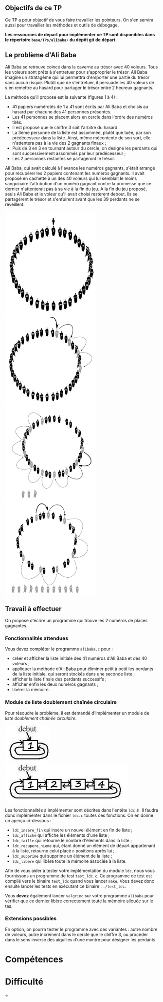 ## Objectifs de ce TP

Ce TP a pour objectif de vous faire travailler les pointeurs.
On s'en servira aussi pour travailler les méthodes et outils de débogage.

**Les ressources de départ pour implémenter ce TP sont disponibles
dans le répertoire `base/TPs/alibaba/` du dépôt git de départ.**

## Le problème d'Ali Baba

Ali Baba se retrouve coincé dans la caverne au trésor avec 40 voleurs.
Tous les voleurs sont prêts à s'entretuer pour s'approprier le trésor.
Ali Baba imagine un stratagème qui lui permettra d'emporter une partie
du trésor sans aucun risque. Plutôt que de s'entretuer, il persuade les
40 voleurs de s'en remettre au hasard pour partager le trésor entre 2
heureux gagnants.

La méthode qu'il propose est la suivante (figures 1 à 4) :

-   41 papiers numérotés de 1 à 41 sont écrits par Ali Baba et choisis
	au hasard par chacune des 41 personnes présentes.
-   Les 41 personnes se placent alors en cercle dans l'ordre des numéros
	tirés.
-   Il est proposé que le chiffre 3 soit l'arbitre du hasard.
-   La 3ème personne de la liste est assommée, plutôt que tuée, par son prédécesseur
	dans la liste. Ainsi, même mécontente de son sort, elle n'attentera
	pas à la vie des 2 gagnants finaux ;
-   Puis de 3 en 3 en tournant autour du cercle, on désigne les perdants qui
	sont successivement assommés par leur prédécesseur ;
-   Les 2 personnes restantes se partageront le trésor.

Ali Baba, qui avait calculé à l'avance les numéros gagnants, s'était
arrangé pour récupérer les 2 papiers contenant les numéros gagnants. Il
avait proposé en cachette à un des 40 voleurs qui lui semblait le moins
sanguinaire l'attribution d'un numéro gagnant contre la promesse que ce
dernier n'attenterait pas à sa vie à la fin du jeu. A la fin du jeu
proposé, seuls Ali Baba et le voleur qu'il avait choisi restèrent
debout. Ils se partagèrent le trésor et s'enfuirent avant que les 39
perdants ne se réveillent.

<img src="algo-1.png" alt="Figure 1" width="300" />
<img src="algo-2.png" alt="Figure 1" width="300" />
<br />
<img src="algo-3.png" alt="Figure 1" width="300" />
<img src="algo-4.png" alt="Figure 1" width="300" />

## Travail à effectuer

On propose d'écrire un programme qui trouve les 2 numéros de places gagnantes.

### Fonctionnalités attendues

Vous devez compléter le programme `alibaba.c` pour :

-   créer et afficher la liste initiale des 41 numéros d'Ali Baba et des
	40 voleurs ;
-   appliquer la méthode d'Ali Baba pour éliminer petit à petit les
	perdants de la liste initiale, qui seront stockés dans une seconde
	liste ;
-   afficher la liste finale des perdants successifs ;
-   afficher enfin les deux numéros gagnants ;
-   libérer la mémoire.

### Module de liste doublement chaînée circulaire

Pour résoudre le problème, il est demandé d'implémenter un module de *liste
doublement chaînée circulaire*.

![image](listeDouble-1.png)
![image](listeDouble-2.png)

Les fonctionnalités à implémenter sont décrites dans l'entête `ldc.h`.
Il faudra donc implémenter dans le fichier `ldc.c` toutes ces fonctions.
On en donne un aperçu ci-dessous :
- `ldc_insere_fin` qui insère un nouvel élément en fin de liste ;
- `ldc_affiche` qui affiche les éléments d'une liste ;
- `ldc_taille` qui retourne le nombre d'éléments dans la liste ;
- `ldc_recupere_nieme` qui, étant donné un élément de départ appartenant à la liste, retourne celui placé `n` positions après lui ;
- `ldc_supprime` qui supprime un élément de la liste ;
- `ldc_libere` qui libère toute la mémoire associée à la liste.

Afin de vous aider à tester votre implémentation du module `ldc`, nous vous fournissons un programme de test `test_ldc.c`.
Ce programme de test est compilé vers le binaire `test_ldc` quand vous lancer `make`.
Vous devez donc ensuite lancer les tests en exécutant ce binaire : `./test_ldc`.

Vous **devez** également lancer `valgrind` sur votre programme `alibaba` pour vérifier que ce dernier libère correctement toute la mémoire allouée sur le tas.

### Extensions possibles

En option, on pourra tester le programme avec des variantes : autre
nombre de voleurs, autre incrément dans le cercle que le chiffre 3, ou
procéder dans le sens inverse des aiguilles d'une montre pour désigner
les perdants.
# Compétences


# Difficulté

:star:
